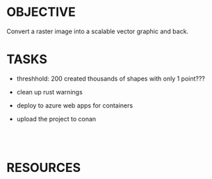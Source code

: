 
# OBJECTIVE
Convert a raster image into a scalable vector graphic and back.

# TASKS

- threshhold: 200 created thousands of shapes with only 1 point???

- clean up rust warnings

- deploy to azure web apps for containers

- upload the project to conan

<br>
<br>

# RESOURCES
